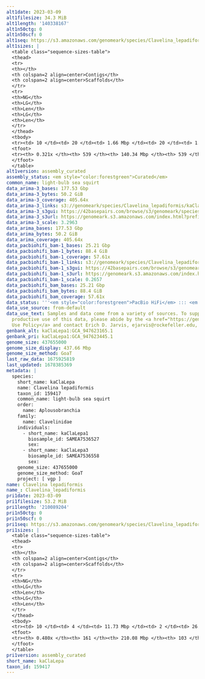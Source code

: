 ```yaml
---
alt1date: 2023-03-09
alt1filesize: 34.3 MiB
alt1length: '140338167'
alt1n50ctg: 0
alt1n50scf: 0
alt1seq: https://s3.amazonaws.com/genomeark/species/Clavelina_lepadiformis/kaClaLepa1/assembly_curated/kaClaLepa1.alt.cur.20230309.fasta.gz
alt1sizes: |
  <table class="sequence-sizes-table">
  <thead>
  <tr>
  <th></th>
  <th colspan=2 align=center>Contigs</th>
  <th colspan=2 align=center>Scaffolds</th>
  </tr>
  <tr>
  <th>NG</th>
  <th>LG</th>
  <th>Len</th>
  <th>LG</th>
  <th>Len</th>
  </tr>
  </thead>
  <tbody>
  <tr><td> 10 </td><td> 20 </td><td> 1.66 Mbp </td><td> 20 </td><td> 1.66 Mbp </td></tr><tr><td> 20 </td><td> 62 </td><td> 0.60 Mbp </td><td> 62 </td><td> 0.60 Mbp </td></tr><tr><td> 30 </td><td> 282 </td><td> 60.11 Kbp </td><td> 282 </td><td> 60.11 Kbp </td></tr><tr><td> 40 </td><td> 0 </td><td>  </td><td> 0 </td><td>  </td></tr><tr style="background-color:#cccccc;"><td> 50 </td><td> 0 </td><td>  </td><td> 0 </td><td>  </td></tr><tr><td> 60 </td><td> 0 </td><td>  </td><td> 0 </td><td>  </td></tr><tr><td> 70 </td><td> 0 </td><td>  </td><td> 0 </td><td>  </td></tr><tr><td> 80 </td><td> 0 </td><td>  </td><td> 0 </td><td>  </td></tr><tr><td> 90 </td><td> 0 </td><td>  </td><td> 0 </td><td>  </td></tr><tr><td> 100 </td><td> 0 </td><td>  </td><td> 0 </td><td>  </td></tr></tbody>
  <tfoot>
  <tr><th> 0.321x </th><th> 539 </th><th> 140.34 Mbp </th><th> 539 </th><th> 140.34 Mbp </th></tr>
  </tfoot>
  </table>
alt1version: assembly_curated
assembly_status: <em style="color:forestgreen">Curated</em>
common_name: light-bulb sea squirt
data_arima-3_bases: 177.53 Gbp
data_arima-3_bytes: 50.2 GiB
data_arima-3_coverage: 405.64x
data_arima-3_links: s3://genomeark/species/Clavelina_lepadiformis/kaClaLepa3/genomic_data/arima/<br>
data_arima-3_s3gui: https://42basepairs.com/browse/s3/genomeark/species/Clavelina_lepadiformis/kaClaLepa3/genomic_data/arima/
data_arima-3_s3url: https://genomeark.s3.amazonaws.com/index.html?prefix=species/Clavelina_lepadiformis/kaClaLepa3/genomic_data/arima/
data_arima-3_scale: 3.2963
data_arima_bases: 177.53 Gbp
data_arima_bytes: 50.2 GiB
data_arima_coverage: 405.64x
data_pacbiohifi_bam-1_bases: 25.21 Gbp
data_pacbiohifi_bam-1_bytes: 88.4 GiB
data_pacbiohifi_bam-1_coverage: 57.61x
data_pacbiohifi_bam-1_links: s3://genomeark/species/Clavelina_lepadiformis/kaClaLepa1/genomic_data/pacbio_hifi/<br>
data_pacbiohifi_bam-1_s3gui: https://42basepairs.com/browse/s3/genomeark/species/Clavelina_lepadiformis/kaClaLepa1/genomic_data/pacbio_hifi/
data_pacbiohifi_bam-1_s3url: https://genomeark.s3.amazonaws.com/index.html?prefix=species/Clavelina_lepadiformis/kaClaLepa1/genomic_data/pacbio_hifi/
data_pacbiohifi_bam-1_scale: 0.2657
data_pacbiohifi_bam_bases: 25.21 Gbp
data_pacbiohifi_bam_bytes: 88.4 GiB
data_pacbiohifi_bam_coverage: 57.61x
data_status: '''<em style="color:forestgreen">PacBio HiFi</em> ::: <em style="color:forestgreen">Arima</em>'''
data_use_source: from-default
data_use_text: Samples and data come from a variety of sources. To support fair and
  productive use of this data, please abide by the <a href="https://genome10k.soe.ucsc.edu/data-use-policies/">Data
  Use Policy</a> and contact Erich D. Jarvis, ejarvis@rockefeller.edu, with any questions.
genbank_alt: kaClaLepa1:GCA_947623165.1
genbank_pri: kaClaLepa1:GCA_947623445.1
genome_size: 437655000
genome_size_display: 437.66 Mbp
genome_size_method: GoaT
last_raw_data: 1675925819
last_updated: 1678385369
metadata: |
  species:
    short_name: kaClaLepa
    name: Clavelina lepadiformis
    taxon_id: 159417
    common_name: light-bulb sea squirt
    order:
      name: Aplousobranchia
    family:
      name: Clavelinidae
    individuals:
      - short_name: kaClaLepa1
        biosample_id: SAMEA7536527
        sex:
      - short_name: kaClaLepa3
        biosample_id: SAMEA7536558
        sex:
    genome_size: 437655000
    genome_size_method: GoaT
    project: [ vgp ]
name: Clavelina lepadiformis
name_: Clavelina_lepadiformis
pri1date: 2023-03-09
pri1filesize: 53.2 MiB
pri1length: '210089204'
pri1n50ctg: 0
pri1n50scf: 0
pri1seq: https://s3.amazonaws.com/genomeark/species/Clavelina_lepadiformis/kaClaLepa1/assembly_curated/kaClaLepa1.pri.cur.20230309.fasta.gz
pri1sizes: |
  <table class="sequence-sizes-table">
  <thead>
  <tr>
  <th></th>
  <th colspan=2 align=center>Contigs</th>
  <th colspan=2 align=center>Scaffolds</th>
  </tr>
  <tr>
  <th>NG</th>
  <th>LG</th>
  <th>Len</th>
  <th>LG</th>
  <th>Len</th>
  </tr>
  </thead>
  <tbody>
  <tr><td> 10 </td><td> 4 </td><td> 11.73 Mbp </td><td> 2 </td><td> 26.54 Mbp </td></tr><tr><td> 20 </td><td> 8 </td><td> 9.25 Mbp </td><td> 4 </td><td> 25.07 Mbp </td></tr><tr><td> 30 </td><td> 13 </td><td> 7.68 Mbp </td><td> 6 </td><td> 20.77 Mbp </td></tr><tr><td> 40 </td><td> 22 </td><td> 3.46 Mbp </td><td> 8 </td><td> 19.51 Mbp </td></tr><tr style="background-color:#cccccc;"><td> 50 </td><td> 0 </td><td style="background-color:#ff8888;">  </td><td> 0 </td><td style="background-color:#ff8888;">  </td></tr><tr><td> 60 </td><td> 0 </td><td>  </td><td> 0 </td><td>  </td></tr><tr><td> 70 </td><td> 0 </td><td>  </td><td> 0 </td><td>  </td></tr><tr><td> 80 </td><td> 0 </td><td>  </td><td> 0 </td><td>  </td></tr><tr><td> 90 </td><td> 0 </td><td>  </td><td> 0 </td><td>  </td></tr><tr><td> 100 </td><td> 0 </td><td>  </td><td> 0 </td><td>  </td></tr></tbody>
  <tfoot>
  <tr><th> 0.480x </th><th> 161 </th><th> 210.08 Mbp </th><th> 103 </th><th> 210.09 Mbp </th></tr>
  </tfoot>
  </table>
pri1version: assembly_curated
short_name: kaClaLepa
taxon_id: 159417
---
```

